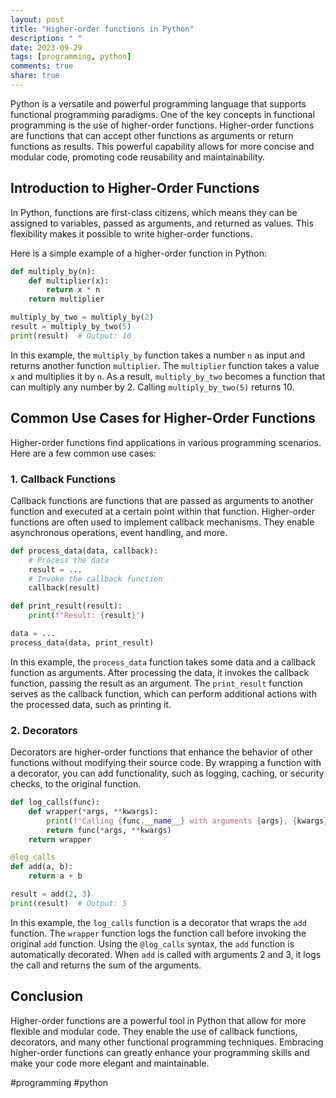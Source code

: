 ```yaml
---
layout: post
title: "Higher-order functions in Python"
description: " "
date: 2023-09-29
tags: [programming, python]
comments: true
share: true
---
```


Python is a versatile and powerful programming language that supports functional programming paradigms. One of the key concepts in functional programming is the use of higher-order functions. Higher-order functions are functions that can accept other functions as arguments or return functions as results. This powerful capability allows for more concise and modular code, promoting code reusability and maintainability.

## Introduction to Higher-Order Functions

In Python, functions are first-class citizens, which means they can be assigned to variables, passed as arguments, and returned as values. This flexibility makes it possible to write higher-order functions.

Here is a simple example of a higher-order function in Python:

```python
def multiply_by(n):
    def multiplier(x):
        return x * n
    return multiplier

multiply_by_two = multiply_by(2)
result = multiply_by_two(5)
print(result)  # Output: 10
```

In this example, the `multiply_by` function takes a number `n` as input and returns another function `multiplier`. The `multiplier` function takes a value `x` and multiplies it by `n`. As a result, `multiply_by_two` becomes a function that can multiply any number by 2. Calling `multiply_by_two(5)` returns 10.

## Common Use Cases for Higher-Order Functions

Higher-order functions find applications in various programming scenarios. Here are a few common use cases:

### 1. Callback Functions

Callback functions are functions that are passed as arguments to another function and executed at a certain point within that function. Higher-order functions are often used to implement callback mechanisms. They enable asynchronous operations, event handling, and more.

```python
def process_data(data, callback):
    # Process the data
    result = ... 
    # Invoke the callback function
    callback(result)

def print_result(result):
    print(f"Result: {result}")

data = ...
process_data(data, print_result)
```

In this example, the `process_data` function takes some data and a callback function as arguments. After processing the data, it invokes the callback function, passing the result as an argument. The `print_result` function serves as the callback function, which can perform additional actions with the processed data, such as printing it.

### 2. Decorators

Decorators are higher-order functions that enhance the behavior of other functions without modifying their source code. By wrapping a function with a decorator, you can add functionality, such as logging, caching, or security checks, to the original function.

```python
def log_calls(func):
    def wrapper(*args, **kwargs):
        print(f"Calling {func.__name__} with arguments {args}, {kwargs}")
        return func(*args, **kwargs)
    return wrapper

@log_calls
def add(a, b):
    return a + b

result = add(2, 3)
print(result)  # Output: 5
```

In this example, the `log_calls` function is a decorator that wraps the `add` function. The `wrapper` function logs the function call before invoking the original `add` function. Using the `@log_calls` syntax, the `add` function is automatically decorated. When `add` is called with arguments 2 and 3, it logs the call and returns the sum of the arguments.

## Conclusion

Higher-order functions are a powerful tool in Python that allow for more flexible and modular code. They enable the use of callback functions, decorators, and many other functional programming techniques. Embracing higher-order functions can greatly enhance your programming skills and make your code more elegant and maintainable.

#programming #python